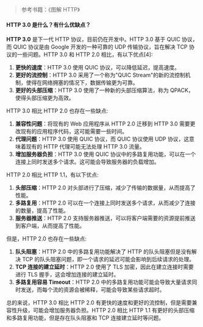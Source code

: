 <!--
 * @Author: Shu Binqi
 * @Date: 2023-03-19 21:12:26
 * @LastEditors: Shu Binqi
 * @LastEditTime: 2023-03-20 19:09:45
 * @Description: HTTP
 * @Version: 1.0.0
 * @FilePath: \interviewQuestions\前端基础\计算机\HTTP\HTTP.md
-->

> 参考书籍：《图解 HTTP》

#### HTTP 3.0 是什么？有什么优缺点？

**HTTP 3.0** 是下一代 HTTP 协议，目前仍在开发中。HTTP 3.0 基于 QUIC 协议，而 QUIC 协议是由 Google 开发的一种可靠的 UDP 传输协议，旨在解决 TCP 协议的一些问题。HTTP 3.0 和 HTTP 2.0 相比，有以下优点[4]:

1. **更快的速度**：HTTP 3.0 使用 QUIC 协议，可以降低延迟，提高速度。
1. **更好的流控制**：HTTP 3.0 采用了一个称为"QUIC Stream"的新的流控制机制，使得在网络拥塞的情况下，数据传输更为可靠。
1. **更好的头部压缩**：HTTP 3.0 使用了一种新的头部压缩算法，称为 QPACK，使得头部压缩更为高效。

HTTP 3.0 相比 HTTP 2.0 也存在一些缺点:

1. **兼容性问题**：将现有的 Web 应用程序从 HTTP 2.0 迁移到 HTTP 3.0 需要更改现有的应用程序代码，这可能需要一些时间。
1. **代理问题**：HTTP 3.0 使用 QUIC 协议，而 QUIC 协议使用 UDP 协议，这意味着现有的 HTTP 代理可能无法处理 HTTP 3.0 流量。
1. **增加服务器负担**：HTTP 3.0 使用 QUIC 协议中的多路复用功能，可以在一个连接上同时发送多个请求。这可能会导致服务器的负载增加。

HTTP 2.0 相比 HTTP 1.1，有以下优点:

1. **头部压缩**：HTTP 2.0 对头部进行了压缩，减少了传输的数据量，从而提高了性能。
1. **多路复用**：HTTP 2.0 可以在一个连接上同时发送多个请求，从而减少了连接的数量，提高了性能。
1. **服务器推送**：HTTP 2.0 支持服务器推送，可以将客户端需要的资源提前推送到客户端，从而提高了性能。

但是，HTTP 2.0 也存在一些缺点:

1. **队头阻塞**：HTTP 2.0 中的多路复用功能解决了 HTTP 的队头阻塞但是没有解决 TCP 的队头阻塞问题，即一个请求的延迟可能会影响到后续请求的处理。
1. **TCP 连接的建立延时**：HTTP 2.0 使用了 TLS 加密，因此在建立连接时需要进行 TLS 握手，这会增加连接的建立延时。
1. **多路复用容易 Timeout**：HTTP 2.0 中的多路复用功能可能会导致大量请求同时发送，而每个流的资源会被稀释，可能会导致某些请求超时。

总的来说，HTTP 3.0 相比 HTTP 2.0 有更快的速度和更好的流控制，但是需要兼容性升级，可能会增加服务器负担。HTTP 2.0 相比 HTTP 1.1 有更好的头部压缩和多路复用功能，但是存在队头阻塞和 TCP 连接建立延时等问题。
